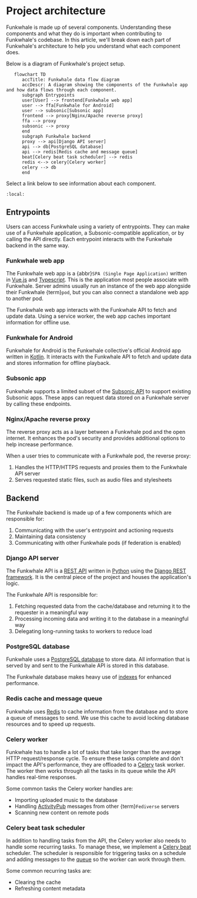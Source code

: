 # Project architecture

Funkwhale is made up of several components. Understanding these components and what they do is important when contributing to Funkwhale's codebase. In this article, we'll break down each part of Funkwhale's architecture to help you understand what each component does.

Below is a diagram of Funkwhale's project setup.

```{mermaid}
   flowchart TD
      accTitle: Funkwhale data flow diagram
      accDescr: A diagram showing the components of the Funkwhale app and how data flows through each component.
      subgraph Entrypoints
      user[User] --> frontend[Funkwhale web app]
      user --> ffa[Funkwhale for Android]
      user --> subsonic[Subsonic app]
      frontend --> proxy[Nginx/Apache reverse proxy]
      ffa --> proxy
      subsonic --> proxy
      end
      subgraph Funkwhale backend
      proxy --> api[Django API server]
      api --> db[PostgreSQL database]
      api --> redis[Redis cache and message queue]
      beat[Celery beat task scheduler] --> redis
      redis <--> celery[Celery worker]
      celery --> db
      end
```

Select a link below to see information about each component.

```{contents}
:local:
```

## Entrypoints

Users can access Funkwhale using a variety of entrypoints. They can make use of a Funkwhale application, a Subsonic-compatible application, or by calling the API directly. Each entrypoint interacts with the Funkwhale backend in the same way.

### Funkwhale web app

The Funkwhale web app is a {abbr}`SPA (Single Page Application)` written in [Vue.js](https://vuejs.org) and [Typescript](https://typescriptlang.org). This is the application most people associate with Funkwhale. Server admins usually run an instance of the web app alongside their Funkwhale {term}`pod`, but you can also connect a standalone web app to another pod.

The Funkwhale web app interacts with the Funkwhale API to fetch and update data. Using a service worker, the web app caches important information for offline use.

### Funkwhale for Android

Funkwhale for Android is the Funkwhale collective's official Android app written in [Kotlin](https://kotlinlang.org/). It interacts with the Funkwhale API to fetch and update data and stores information for offline playback.

### Subsonic app

Funkwhale supports a limited subset of the [Subsonic API](http://www.subsonic.org/pages/api.jsp) to support existing Subsonic apps. These apps can request data stored on a Funkwhale server by calling these endpoints.

### Nginx/Apache reverse proxy

The reverse proxy acts as a layer between a Funkwhale pod and the open internet. It enhances the pod's security and provides additional options to help increase performance.

When a user tries to communicate with a Funkwhale pod, the reverse proxy:

1. Handles the HTTP/HTTPS requests and proxies them to the Funkwhale API server
2. Serves requested static files, such as audio files and stylesheets

## Backend

The Funkwhale backend is made up of a few components which are responsible for:

1. Communicating with the user's entrypoint and actioning requests
2. Maintaining data consistency
3. Communicating with other Funkwhale pods (if federation is enabled)

### Django API server

The Funkwhale API is a [REST API](https://developer.mozilla.org/en-US/docs/Glossary/REST) written in [Python](https://www.python.org/) using the [Django REST framework](https://www.django-rest-framework.org/). It is the central piece of the project and houses the application's logic.

The Funkwhale API is responsible for:

1. Fetching requested data from the cache/database and returning it to the requester in a meaningful way
2. Processing incoming data and writing it to the database in a meaningful way
3. Delegating long-running tasks to workers to reduce load

### PostgreSQL database

Funkwhale uses a [PostgreSQL database](https://www.postgresql.org/) to store data. All information that is served by and sent to the Funkwhale API is stored in this database.

The Funkwhale database makes heavy use of [indexes](https://www.postgresql.org/docs/current/indexes.html) for enhanced performance.

### Redis cache and message queue

Funkwhale uses [Redis](https://redis.io/) to cache information from the database and to store a queue of messages to send. We use this cache to avoid locking database resources and to speed up requests.

### Celery worker

Funkwhale has to handle a lot of tasks that take longer than the average HTTP request/response cycle. To ensure these tasks complete and don't impact the API's performance, they are offloaded to a [Celery](https://docs.celeryq.dev/en/stable/userguide/workers.html) task worker. The worker then works through all the tasks in its queue while the API handles real-time responses.

Some common tasks the Celery worker handles are:

- Importing uploaded music to the database
- Handling [ActivityPub](https://www.w3.org/TR/activitypub/) messages from other {term}`Fediverse` servers
- Scanning new content on remote pods

### Celery beat task scheduler

In addition to handling tasks from the API, the Celery worker also needs to handle some recurring tasks. To manage these, we implement a [Celery beat]() scheduler. The scheduler is responsible for triggering tasks on a schedule and adding messages to the [queue](#redis-cache-and-message-queue) so the worker can work through them.

Some common recurring tasks are:

- Clearing the cache
- Refreshing content metadata
